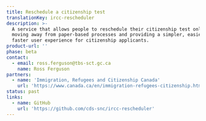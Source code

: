 ```yaml
---
title: Reschedule a citizenship test
translationKey: ircc-rescheduler
description: >-
  A service that allows people to reschedule their citizenship test online,
  moving away from paper-based processes and providing a simpler, easier and
  faster user experience for citizenship applicants.
product-url: ''
phase: beta
contact:
  - email: ross.ferguson@tbs-sct.gc.ca
    name: Ross Ferguson
partners:
  - name: 'Immigration, Refugees and Citizenship Canada'
    url: 'https://www.canada.ca/en/immigration-refugees-citizenship.html'
status: past
links:
  - name: GitHub
    url: 'https://github.com/cds-snc/ircc-rescheduler'
---
```


